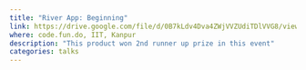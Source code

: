 ```yaml
---
title: "River App: Beginning"
link: https://drive.google.com/file/d/0B7kLdv4Dva4ZWjVVZUdiTDlVVG8/view
where: code.fun.do, IIT, Kanpur
description: "This product won 2nd runner up prize in this event"
categories: talks
---
```

